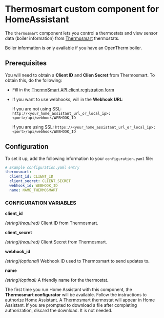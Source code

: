 # Thermosmart custom component for HomeAssistant
The `thermosmart` component lets you control a thermostats and view sensor data (boiler information) from [Thermosmart](https://www.thermosmart.com) thermostats. 

<p class='note'>
Boiler information is only available if you have an OpenTherm boiler. 
</p>

## Prerequisites
You will need to obtain a **Client ID** and **Clien Secret** from Thermosmart. To obtain this, do the following:

- Fill in the [ThermoSmart API client registration form](https://docs.google.com/forms/d/e/1FAIpQLScraqXO-gfGMM7COfuMugwmgRlYYsTA292TjwuZctgahCilwQ/viewform?c=0&w=1)
- If you want to use webhooks, will in the **Webhook URL**:
  
  If you are not using SSL:
  `http://<your_home_assistant_url_or_local_ip>:<port>/api/webhook/WEBHOOK_ID`

  If you are using SSL:
  `https://<your_home_assistant_url_or_local_ip>:<port>/api/webhook/WEBHOOK_ID`

## Configuration
To set it up, add the following information to your `configuration.yaml` file:

```yaml
# Example configuration.yaml entry
thermosmart:
  client_id: CLIENT_ID
  client_secret: CLIENT_SECRET
  webhook_id: WEBHOOK_ID
  name: NAME_THERMOSMART
```
### CONFIGURATION VARIABLES
**client_id**

*(string)(required)* Client ID from Thermosmart.

**client_secret**

*(string)(required)* Client Secret from Thermosmart.

**webhook_id**

*(string)(optional)*  Webhook ID used to Thermosmart to send updates to.

**name**

*(string)(optinal)* A friendly name for the thermostat.

The first time you run Home Assistant with this component, the **Thermosmart configurator** will be available. Follow the instructions to authorize Home Assistant. A Thermosmart thermostat will appear in Home Assistant. If you are prompted to download a file after completing authorization, discard the download. It is not needed.

